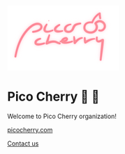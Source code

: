 ![Pico Cherry Logo](../Logo256.png)

# Pico Cherry 🤏 🍒

Welcome to Pico Cherry organization!

[picocherry.com](https://picocherry.com)

[Contact us](mailto:hi@picocherry.com)
